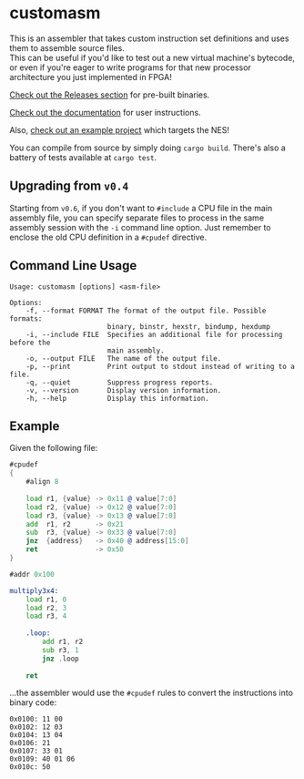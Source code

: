 # customasm
This is an assembler that takes custom instruction set definitions
and uses them to assemble source files.  
This can be useful if you'd like to test out a new virtual machine's bytecode,
or even if you're eager to write programs for that new processor architecture 
you just implemented in FPGA!

[Check out the Releases section](https://github.com/hlorenzi/customasm/releases) 
for pre-built binaries.  

[Check out the documentation](/doc/index.md) for user instructions.

Also, [check out an example project](/examples/nes/) which targets the NES!

You can compile from source by simply doing `cargo build`. There's also a
battery of tests available at `cargo test`.

## Upgrading from `v0.4`

Starting from `v0.6`, if you don't want to `#include` a CPU file in the main assembly file,
you can specify separate files to process in the same assembly session
with the `-i` command line option. Just remember to enclose the old CPU definition in a
`#cpudef` directive.

## Command Line Usage

```
Usage: customasm [options] <asm-file>

Options:
    -f, --format FORMAT The format of the output file. Possible formats:
                        binary, binstr, hexstr, bindump, hexdump
    -i, --include FILE  Specifies an additional file for processing before the
                        main assembly.
    -o, --output FILE   The name of the output file.
    -p, --print         Print output to stdout instead of writing to a file.
    -q, --quiet         Suppress progress reports.
    -v, --version       Display version information.
    -h, --help          Display this information.
```

## Example

Given the following file:

```asm
#cpudef
{
    #align 8
    
    load r1, {value} -> 0x11 @ value[7:0]
    load r2, {value} -> 0x12 @ value[7:0]
    load r3, {value} -> 0x13 @ value[7:0]
    add  r1, r2      -> 0x21
    sub  r3, {value} -> 0x33 @ value[7:0]
    jnz  {address}   -> 0x40 @ address[15:0]
    ret              -> 0x50
}

#addr 0x100

multiply3x4:
    load r1, 0
    load r2, 3
    load r3, 4
    
    .loop:
        add r1, r2
        sub r3, 1
        jnz .loop
    
    ret
```

...the assembler would use the `#cpudef` rules to convert the instructions into binary code:

```
0x0100: 11 00
0x0102: 12 03
0x0104: 13 04
0x0106: 21
0x0107: 33 01
0x0109: 40 01 06
0x010c: 50
```
